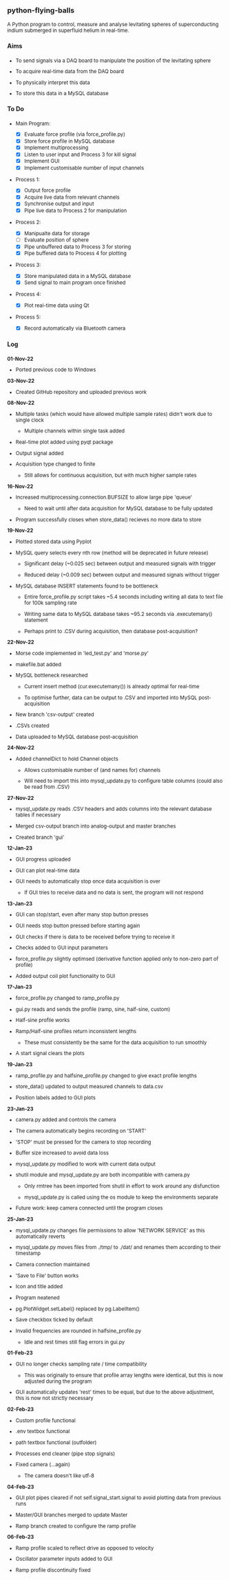 ### python-flying-balls
<sub>
  A Python program to control, measure and analyse levitating spheres of superconducting indium submerged in superfluid helium in real-time.


</sub>

#### Aims
<sub>

 * To send signals via a DAQ board to manipulate the position of the levitating sphere

 * To acquire real-time data from the DAQ board

 * To physically interpret this data

 * To store this data in a MySQL database


</sub>

#### To Do
<sub>

 * Main Program:

   - [X] Evaluate force profile (via force_profile.py)
   - [X] Store force profile in MySQL database
   - [X] Implement multiprocessing
   - [X] Listen to user input and Process 3 for kill signal
   - [X] Implement GUI
   - [X] Implement customisable number of input channels

 * Process 1:

   - [X] Output force profile
   - [X] Acquire live data from relevant channels
   - [X] Synchronise output and input
   - [X] Pipe live data to Process 2 for manipulation
 
 * Process 2:

   - [X] Manipualte data for storage
   - [ ] Evaluate position of sphere
   - [X] Pipe unbuffered data to Process 3 for storing
   - [X] Pipe buffered data to Process 4 for plotting

 * Process 3:

   - [X] Store manipulated data in a MySQL database
   - [X] Send signal to main program once finished

 * Process 4:
   
   - [X] Plot real-time data using Qt

 * Process 5:
   
   - [X] Record automatically via Bluetooth camera


</sub>

#### Log
<sub>

 **01-Nov-22**

 * Ported previous code to Windows

 **03-Nov-22**

  * Created GitHub repository and uploaded previous work

 **08-Nov-22**

 * Multiple tasks (which would have allowed multiple sample rates) didn't work due to single clock

   * Multiple channels within single task added

 * Real-time plot added using pyqt package

 * Output signal added

 * Acquisition type changed to finite

   * Still allows for continuous acquisition, but with much higher sample rates

 **16-Nov-22**

 * Increased multiprocessing.connection.BUFSIZE to allow large pipe 'queue'

   * Need to wait until after data acquisition for MySQL database to be fully updated

 * Program successfully closes when store_data() recieves no more data to store

 **19-Nov-22**

 * Plotted stored data using Pyplot

 * MySQL query selects every nth row (method will be deprecated in future release)

   * Significant delay (~0.025 sec) between output and measured signals with trigger

   * Reduced delay (~0.009 sec) between output and measured signals without trigger

 * MySQL database INSERT statements found to be bottleneck

   * Entire force_profile.py script takes ~5.4 seconds including writing all data to text file for 100k sampling rate

   * Writing same data to MySQL database takes ~95.2 seconds via .executemany() statement

   * Perhaps print to .CSV during acquisition, then database post-acquisition?

 **22-Nov-22**

 * Morse code implemented in 'led_test.py' and 'morse.py'

 * makefile.bat added

 * MySQL bottleneck researched

   * Current insert method (cur.executemany()) is already optimal for real-time 

   * To optimise further, data can be output to .CSV and imported into MySQL post-acquisition

 * New branch 'csv-output' created

 * .CSVs created

 * Data uploaded to MySQL database post-acquisition

 **24-Nov-22**

 * Added channelDict to hold Channel objects

   * Allows customisable number of (and names for) channels

   * Will need to import this into mysql_update.py to configure table columns (could also be read from .CSV)

 **27-Nov-22**

 * mysql_update.py reads .CSV headers and adds columns into the relevant database tables if necessary

 * Merged csv-output branch into analog-output and master branches

 * Created branch 'gui'

 **12-Jan-23**

 * GUI progress uploaded

 * GUI can plot real-time data

 * GUI needs to automatically stop once data acquisition is over

   * If GUI tries to receive data and no data is sent, the program will not respond

 **13-Jan-23**

 * GUI can stop/start, even after many stop button presses

 * GUI needs stop button pressed before starting again

 * GUI checks if there is data to be received before trying to receive it

 * Checks added to GUI input parameters

 * force_profile.py slightly optimsed (derivative function applied only to non-zero part of profile)

 * Added output coil plot functionality to GUI

 **17-Jan-23**

 * force_profile.py changed to ramp_profile.py

 * gui.py reads and sends the profile (ramp, sine, half-sine, custom)

 * Half-sine profile works

 * Ramp/Half-sine profiles return inconsistent lengths

   * These must consistently be the same for the data acquisition to run smoothly

 * A start signal clears the plots

 **19-Jan-23**

 * ramp_profile.py and halfsine_profile.py changed to give exact profile lengths

 * store_data() updated to output measured channels to data.csv 

 * Position labels added to GUI plots

 **23-Jan-23**

 * camera.py added and controls the camera

 * The camera automatically begins recording on 'START'

 * 'STOP' must be pressed for the camera to stop recording

 * Buffer size increased to avoid data loss

 * mysql_update.py modified to work with current data output

 * shutil module and mysql_update.py are both incompatible with camera.py

   * Only rmtree has been imported from shutil in effort to work around any disfunction

   * mysql_update.py is called using the os module to keep the environments separate

 * Future work: keep camera connected until the program closes

 **25-Jan-23**

 * mysql_update.py changes file permissions to allow 'NETWORK SERVICE' as this automatically reverts

 * mysql_update.py moves files from ./tmp/ to ./dat/ and renames them according to their timestamp

 * Camera connection maintained

 * 'Save to File' button works

 * Icon and title added

 * Program neatened

 * pg.PlotWidget.setLabel() replaced by pg.LabelItem()

 * Save checkbox ticked by default

 * Invalid frequencies are rounded in halfsine_profile.py

   * Idle and rest times still flag errors in gui.py

 **01-Feb-23**

 * GUI no longer checks sampling rate / time compatibility

   * This was originally to ensure that profile array lengths were identical, but this is now adjusted during the program

 * GUI automatically updates 'rest' times to be equal, but due to the above adjustment, this is now not strictly necessary

 **02-Feb-23**

 * Custom profile functional

 * .env textbox functional

 * path textbox functional (outfolder)

 * Processes end cleaner (pipe stop signals)

 * Fixed camera (...again)

   * The camera doesn't like utf-8

 **04-Feb-23**

 * GUI plot pipes cleared if not self.signal_start.signal to avoid plotting data from previous runs

 * Master/GUI branches merged to update Master

 * Ramp branch created to configure the ramp profile

 **06-Feb-23**

 * Ramp profile scaled to reflect drive as opposed to velocity

 * Oscillator parameter inputs added to GUI

 * Ramp profile discontinuity fixed

</sub>